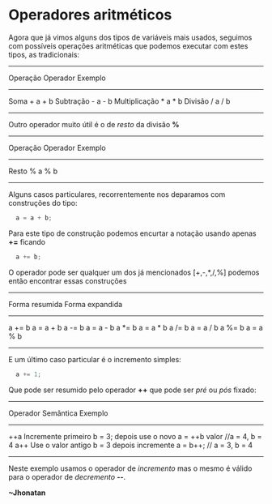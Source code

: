 # Operadores aritméticos

  Agora que já vimos alguns dos tipos de variáveis mais usados, seguimos com
possíveis operações aritméticas que podemos executar com estes tipos, as
tradicionais:

------------- -------- -------
Operação      Operador Exemplo
------------- -------- -------
Soma          +        a + b
Subtração     -        a - b
Multiplicação *        a * b
Divisão       /        a / b
------------- -------- -------

  Outro operador muito útil é o de _resto_ da divisão **%**

------------- -------- -------
Operação      Operador Exemplo
------------- -------- -------
Resto         %        a % b
------------- -------- -------

  Alguns casos particulares, recorrentemente nos deparamos com construções do
tipo:
```c
  a = a + b;
```
  Para este tipo de construção podemos encurtar a notação usando apenas **+=**
ficando
```c
  a += b;
```
  O operador pode ser qualquer um dos já mencionados [+,-,*,/,%] podemos então
encontrar essas construções

-------------- ---------------
Forma resumida Forma expandida
-------------- ---------------
a += b         a = a + b
a -= b         a = a - b
a *= b         a = a * b
a /= b         a = a / b
a %= b         a = a % b
-------------- ---------------

E um último caso particular é o incremento simples:
```c
  a += 1;
```

Que pode ser resumido pelo operador **++** que pode ser _pré_ ou _pós_ fixado:

-------- ---------------------- ------------------------
Operador Semântica              Exemplo
-------- ---------------------- ------------------------
++a      Incremente primeiro    b = 3;
         depois use o novo      a = ++b
         valor                  //a = 4, b = 4
a++      Use o valor antigo     b = 3
         depois incremente      a = b++; 
                                // a = 3, b = 4
-------- ---------------------- ------------------------

  Neste exemplo usamos o operador de _incremento_ mas o mesmo é válido para o
operador de _decremento_ **--**.

**~Jhonatan**
